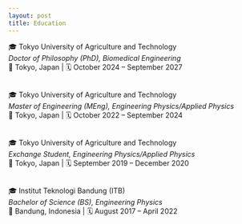 ```yaml
---
layout: post
title: Education
---
```



🎓 Tokyo University of Agriculture and Technology  
*Doctor of Philosophy (PhD), Biomedical Engineering*  
📍 Tokyo, Japan | 🗓️ October 2024 – September 2027
<br>
<br>

🎓 Tokyo University of Agriculture and Technology  
*Master of Engineering (MEng), Engineering Physics/Applied Physics*  
📍 Tokyo, Japan | 🗓️ October 2022 – September 2024
<br>
<br>

🎓 Tokyo University of Agriculture and Technology  
*Exchange Student, Engineering Physics/Applied Physics*  
📍 Tokyo, Japan | 🗓️ September 2019 – December 2020
<br>
<br>

🎓 Institut Teknologi Bandung (ITB)  
*Bachelor of Science (BS), Engineering Physics*  
📍 Bandung, Indonesia | 🗓️ August 2017 – April 2022
